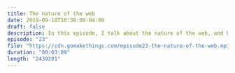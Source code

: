 ```yaml
---
title: The nature of the web
date: 2019-09-18T10:30:00-04:00
draft: false
description: In this episode, I talk about the nature of the web, and how trying to fight against the medium is the source of a lot of the pain we currently feel in front end development.
episode: "23"
file: "https://cdn.gomakethings.com/episode23-the-nature-of-the-web.mp3"
duration: "00:03:09"
length: "2439201"
---
```


